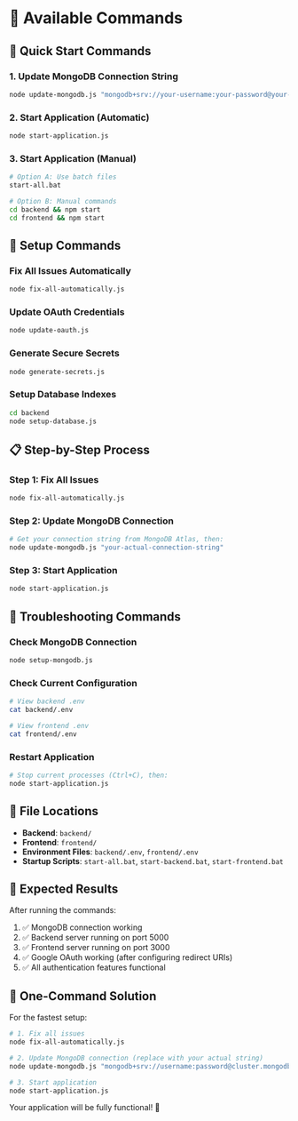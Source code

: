 # 🚀 Available Commands

## 🎯 Quick Start Commands

### 1. Update MongoDB Connection String
```bash
node update-mongodb.js "mongodb+srv://your-username:your-password@your-cluster.mongodb.net/savakv2"
```

### 2. Start Application (Automatic)
```bash
node start-application.js
```

### 3. Start Application (Manual)
```bash
# Option A: Use batch files
start-all.bat

# Option B: Manual commands
cd backend && npm start
cd frontend && npm start
```

## 🔧 Setup Commands

### Fix All Issues Automatically
```bash
node fix-all-automatically.js
```

### Update OAuth Credentials
```bash
node update-oauth.js
```

### Generate Secure Secrets
```bash
node generate-secrets.js
```

### Setup Database Indexes
```bash
cd backend
node setup-database.js
```

## 📋 Step-by-Step Process

### Step 1: Fix All Issues
```bash
node fix-all-automatically.js
```

### Step 2: Update MongoDB Connection
```bash
# Get your connection string from MongoDB Atlas, then:
node update-mongodb.js "your-actual-connection-string"
```

### Step 3: Start Application
```bash
node start-application.js
```

## 🐛 Troubleshooting Commands

### Check MongoDB Connection
```bash
node setup-mongodb.js
```

### Check Current Configuration
```bash
# View backend .env
cat backend/.env

# View frontend .env  
cat frontend/.env
```

### Restart Application
```bash
# Stop current processes (Ctrl+C), then:
node start-application.js
```

## 📁 File Locations

- **Backend**: `backend/`
- **Frontend**: `frontend/`
- **Environment Files**: `backend/.env`, `frontend/.env`
- **Startup Scripts**: `start-all.bat`, `start-backend.bat`, `start-frontend.bat`

## 🎯 Expected Results

After running the commands:
1. ✅ MongoDB connection working
2. ✅ Backend server running on port 5000
3. ✅ Frontend server running on port 3000
4. ✅ Google OAuth working (after configuring redirect URIs)
5. ✅ All authentication features functional

## 🚀 One-Command Solution

For the fastest setup:
```bash
# 1. Fix all issues
node fix-all-automatically.js

# 2. Update MongoDB connection (replace with your actual string)
node update-mongodb.js "mongodb+srv://username:password@cluster.mongodb.net/savakv2"

# 3. Start application
node start-application.js
```

Your application will be fully functional! 🎉 